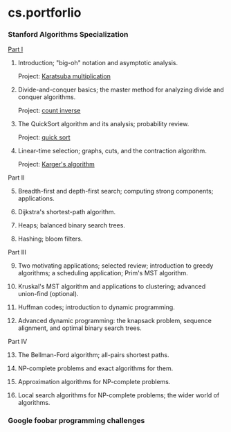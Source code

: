 # cs.portforlio

### Stanford Algorithms Specialization

[Part I](https://www.youtube.com/playlist?list=PLEGCF-WLh2RLHqXx6-GZr_w7LgqKDXxN_)

1. Introduction; "big-oh" notation and asymptotic analysis.
   
   Project: [Karatsuba multiplication](https://github.com/carbonatezero/cs.portfolio/tree/main/karatsuba)

2. Divide-and-conquer basics; the master method for analyzing divide and conquer algorithms.

   Project: [count inverse](https://github.com/carbonatezero/cs.portfolio/tree/main/countinv)

3. The QuickSort algorithm and its analysis; probability review.

   Project: [quick sort](https://github.com/carbonatezero/cs.portfolio/tree/main/quicksort)

4. Linear-time selection; graphs, cuts, and the contraction algorithm.

   Project: [Karger's algorithm](https://github.com/carbonatezero/cs.portfolio/tree/main/karger)


Part II

5. Breadth-first and depth-first search; computing strong components; applications.

6. Dijkstra's shortest-path algorithm.

7. Heaps; balanced binary search trees.

8. Hashing; bloom filters.


Part III

9. Two motivating applications; selected review; introduction to greedy algorithms; a scheduling application; Prim's MST algorithm.

10. Kruskal's MST algorithm and applications to clustering; advanced union-find (optional).

11. Huffman codes; introduction to dynamic programming.

12. Advanced dynamic programming: the knapsack problem, sequence alignment, and optimal binary search trees.


Part IV

13. The Bellman-Ford algorithm; all-pairs shortest paths.

14. NP-complete problems and exact algorithms for them.

15. Approximation algorithms for NP-complete problems.

16. Local search algorithms for NP-complete problems; the wider world of algorithms.

### Google foobar programming challenges
